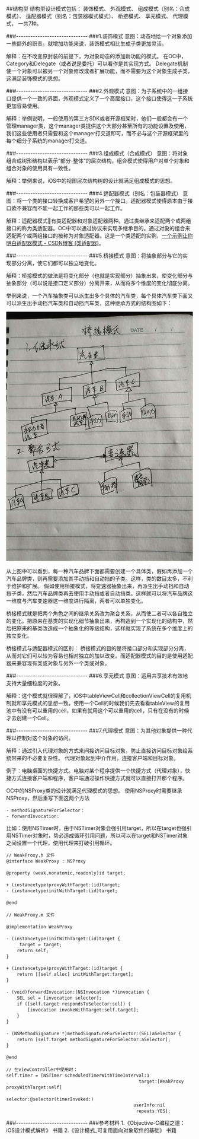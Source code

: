 ##结构型
结构型设计模式包括：
装饰模式、
外观模式、
组成模式（别名：合成模式）、
适配器模式（别名：包装器模式模式）、
桥接模式、
享元模式、
代理模式，
一共7种。

###------------------------------
###1.装饰模式
意图：动态地给一个对象添加一些额外的职责。就增加功能来说，装饰模式相比生成子类更加灵活。

解释：在不改变原封装的前提下，为对象动态的添加新功能的模式。
在OC中，Category和Delegate（或者说是委托）可以看作是其实现方式。
Delegate机制使一个对象可以被另一个对象修改或者扩展功能，而不需要为这个对象生成子类，这满足装饰模式的思想。

###------------------------------
###2.外观模式
意图：为子系统中的一组接口提供一个一致的界面，外观模式定义了一个高层接口，这个接口使得这一子系统更加容易使用。

解释：举例说明，一般使用的第三方SDK或者开源框架时，他们一般都会有一个管理manager类，这个manager类提供这个大部分甚至所有的功能设置及使用，我们这些使用者只需要和这个manager打交道即可，而不必与这个开源框架里的每个细分子系统的manager打交道。

###------------------------------
###3.组成模式（合成模式）
意图：将对象组合成树形结构以表示“部分-整体”的层次结构，组合模式使得用户对单个对象和组合对象的使用具有一致性。

解释：举例来说，iOS中的视图层次结构树的设计就满足组成模式的思想。

###------------------------------
###4.适配器模式（别名：包装器模式）
意图：将一个类的接口转换成客户希望的另外一个接口。适配器模式使得原本由于接口欧不兼容而不能一起工作的那些类可以一起工作。

解释：适配器模式有类适配器和对象适配器两种。通过类继承来适配两个或两组接口的称为类适配器。OC中可以通过协议来实现多继承目的。通过对象的组合来适配两个或两组接口的被称为对象适配器。这是一个类适配的实例，[一个示例让你明白适配器模式 - CSDN博客 (类适配器)](https://blog.csdn.net/zhangjg_blog/article/details/18735243)。

###------------------------------
###5.桥接模式
意图：将抽象部分与它的实现部分分离，使它们都可以独立地变化。

解释：桥接模式的做法是将变化部分（也就是实现部分）抽象出来，使变化部分与抽象部分（可以说是接口定义部分）分离开来，从而将多个维度的变化彻底分离。

举例来说，一个汽车抽象类可以派生出多个具体的汽车类，每个具体汽车类下面又可以派生出手动挡汽车类和自动挡汽车类，这种继承方式的结构图如下：

![桥接模式图解](https://github.com/wave113/DesignPatterns/blob/master/%E7%BB%93%E6%9E%84%E5%9E%8B%E6%A8%A1%E5%BC%8F%E6%B6%89%E5%8F%8A%E7%9A%84%E6%96%87%E4%BB%B6%E6%9D%90%E6%96%99/%E6%A1%A5%E6%8E%A5%E6%A8%A1%E5%BC%8F%E5%9B%BE%E8%A7%A3.jpeg?raw=true)

从上图中可以看到，每一种汽车品牌下面都需要创建一个具体类，假如再添加一个汽车品牌类，则再需要添加其手动挡和自动挡的子类。这样，类的数目太多，不利于维护和扩展。
假如使用桥接模式，将变速器抽象出来，再派生出手动挡和自动挡子类，然后汽车品牌类再去使用手动挡或者自动挡类。这样就可以将汽车品牌这一维度与汽车变速器这一维度进行隔离，两者可以单独变化。

桥接模式就是把两个角色之间的继承关系改为聚合关系，从而使二者可以各自独立的变化。把原来在基类的实现化细节抽象出来，再构造到一个实现化的结构中，然后把原来的基类改造成一个抽象化的等级结构，这样就实现了系统在多个维度上的独立变化。

桥接模式与适配器模式的区别：
桥接模式的目的是将接口部分和实现部分分离，从而对它们可以较为容易也相对独立的加以改变。而适配器模式的目的是使用适配器来兼容现有类或对象与另外一个类或对象。

###------------------------------
###6.享元模式
意图：运用共享技术有效地支持大量细粒度的对象。

解释：这个模式就很理解了，iOS中tableViewCell和collectionViewCell的复用机制就和享元模式的思想一致。使用一个Cell的时候我们先去看看tableView的复用池中有没有可以重用的cell，如果有就用这个可以重用的cell，只有在没有的时候才去创建一个Cell。

###------------------------------
###7.代理模式
意图：为其他对象提供一种代理以控制对这个对象的访问。

解释：通过引入代理对象的方式来间接访问目标对象，防止直接访问目标对象给系统带来的不必要复杂性。
代理对象起到中介作用，连接客户端和目标对象。

例子：电脑桌面的快捷方式。电脑对某个程序提供一个快捷方式（代理对象），快捷方式连接客户端和程序，客户端通过操作快捷方式就可以直接打开那个程序。

OC中的NSProxy类的设计就满足代理模式的思想。
使用NSProxy时需要继承NSProxy，然后重写下面这两个方法
```
- methodSignatureForSelector：
- forwardInvocation:
```
比如：使用NSTimer时，由于NSTimer对象会强引用target，所以在target也强引用NSTimer对象时，势必造成循环引用问题，所以可以在target和NSTimer对象之间设置一个代理，使用代理来打破引用循环。
```
// WeakProxy.h 文件
@interface WeakProxy : NSProxy

@property (weak,nonatomic,readonly)id target;

+ (instancetype)proxyWithTarget:(id)target;
- (instancetype)initWithTarget:(id)target;

@end

// WeakProxy.m 文件

@implementation WeakProxy

- (instancetype)initWithTarget:(id)target {
    _target = target;
    return self;
}

+ (instancetype)proxyWithTarget:(id)target {
    return [[self alloc] initWithTarget:target];
}

- (void)forwardInvocation:(NSInvocation *)invocation {
    SEL sel = [invocation selector];
    if ([self.target respondsToSelector:sel]) {
        [invocation invokeWithTarget:self.target];
    }
}

- (NSMethodSignature *)methodSignatureForSelector:(SEL)aSelector {
    return [self.target methodSignatureForSelector:aSelector];
}

@end

// 在viewController中使用时：
self.timer = [NSTimer scheduledTimerWithTimeInterval:1
                                                  target:[WeakProxy proxyWithTarget:self]
                                                selector:@selector(timerInvoked:)
                                                userInfo:nil
                                                 repeats:YES];
```

###------------------------------
###参考材料
1.《Objective-C编程之道：iOS设计模式解析》 书籍
2.《设计模式_可复用面向对象软件的基础》 书籍

